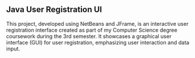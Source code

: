 ## Java User Registration UI
This project, developed using NetBeans and JFrame, is an interactive user registration interface created as part of my Computer Science degree coursework during the 3rd semester. It showcases a graphical user interface (GUI) for user registration, emphasizing user interaction and data input.
